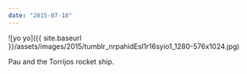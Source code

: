 ```yaml
---
date: "2015-07-18"
---
```


![yo yo]({{ site.baseurl }}/assets/images/2015/tumblr_nrpahidEsI1r16syio1_1280-576x1024.jpg)

Pau and the Torrijos rocket ship.
